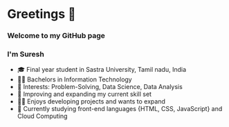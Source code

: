 # Greetings 👋
### Welcome to my GitHub page
### I'm Suresh


- 🎓 Final year student in Sastra University, Tamil nadu, India
- 🧑‍🎓 Bachelors in Information Technology
- 🤩 Interests: Problem-Solving, Data Science, Data Analysis
- 🧠 Improving and expanding my current skill set
- 🧑‍💻 Enjoys developing projects and wants to expand
- 📖 Currently studying front-end languages {HTML, CSS, JavaScript} and Cloud Computing



<!--
**Suresh-15/Suresh-15** is a ✨ _special_ ✨ repository because its `README.md` (this file) appears on your GitHub profile.

Here are some ideas to get you started:

- 🔭 I’m currently working on ...
- 🌱 I’m currently learning ...
- 👯 I’m looking to collaborate on ...
- 🤔 I’m looking for help with ...
- 💬 Ask me about ...
- 📫 How to reach me: ...
- 😄 Pronouns: ...
- ⚡ Fun fact: ...
-->
